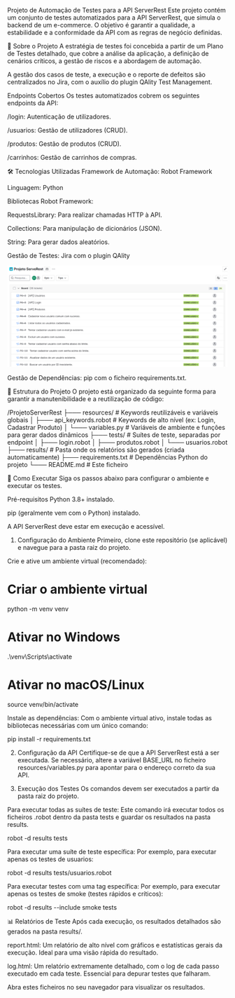 Projeto de Automação de Testes para a API ServerRest
Este projeto contém um conjunto de testes automatizados para a API ServerRest, que simula o backend de um e-commerce. O objetivo é garantir a qualidade, a estabilidade e a conformidade da API com as regras de negócio definidas.

📑 Sobre o Projeto
A estratégia de testes foi concebida a partir de um Plano de Testes detalhado, que cobre a análise da aplicação, a definição de cenários críticos, a gestão de riscos e a abordagem de automação.

A gestão dos casos de teste, a execução e o reporte de defeitos são centralizados no Jira, com o auxílio do plugin QAlity Test Management.

Endpoints Cobertos
Os testes automatizados cobrem os seguintes endpoints da API:

/login: Autenticação de utilizadores.

/usuarios: Gestão de utilizadores (CRUD).

/produtos: Gestão de produtos (CRUD).

/carrinhos: Gestão de carrinhos de compras.

🛠️ Tecnologias Utilizadas
Framework de Automação: Robot Framework

Linguagem: Python

Bibliotecas Robot Framework:

RequestsLibrary: Para realizar chamadas HTTP à API.

Collections: Para manipulação de dicionários (JSON).

String: Para gerar dados aleatórios.

Gestão de Testes: Jira com o plugin QAlity

![Testes no Jira](image.png)

Gestão de Dependências: pip com o ficheiro requirements.txt.

📂 Estrutura do Projeto
O projeto está organizado da seguinte forma para garantir a manutenibilidade e a reutilização de código:

/ProjetoServerRest
├─── resources/             # Keywords reutilizáveis e variáveis globais
│    ├─── api_keywords.robot # Keywords de alto nível (ex: Login, Cadastrar Produto)
│    └─── variables.py       # Variáveis de ambiente e funções para gerar dados dinâmicos
├─── tests/                 # Suítes de teste, separadas por endpoint
│    ├─── login.robot
│    ├─── produtos.robot
│    └─── usuarios.robot
├─── results/                # Pasta onde os relatórios são gerados (criada automaticamente)
├─── requirements.txt       # Dependências Python do projeto
└─── README.md              # Este ficheiro

🚀 Como Executar
Siga os passos abaixo para configurar o ambiente e executar os testes.

Pré-requisitos
Python 3.8+ instalado.

pip (geralmente vem com o Python) instalado.

A API ServerRest deve estar em execução e acessível.

1. Configuração do Ambiente
Primeiro, clone este repositório (se aplicável) e navegue para a pasta raiz do projeto.

Crie e ative um ambiente virtual (recomendado):

# Criar o ambiente virtual
python -m venv venv

# Ativar no Windows
.\venv\Scripts\activate

# Ativar no macOS/Linux
source venv/bin/activate

Instale as dependências:
Com o ambiente virtual ativo, instale todas as bibliotecas necessárias com um único comando:

pip install -r requirements.txt

2. Configuração da API
Certifique-se de que a API ServerRest está a ser executada. Se necessário, altere a variável BASE_URL no ficheiro resources/variables.py para apontar para o endereço correto da sua API.

3. Execução dos Testes
Os comandos devem ser executados a partir da pasta raiz do projeto.

Para executar todas as suítes de teste:
Este comando irá executar todos os ficheiros .robot dentro da pasta tests e guardar os resultados na pasta results.

robot -d results tests

Para executar uma suíte de teste específica:
Por exemplo, para executar apenas os testes de usuarios:

robot -d results tests/usuarios.robot

Para executar testes com uma tag específica:
Por exemplo, para executar apenas os testes de smoke (testes rápidos e críticos):

robot -d results --include smoke tests

📊 Relatórios de Teste
Após cada execução, os resultados detalhados são gerados na pasta results/.

report.html: Um relatório de alto nível com gráficos e estatísticas gerais da execução. Ideal para uma visão rápida do resultado.

log.html: Um relatório extremamente detalhado, com o log de cada passo executado em cada teste. Essencial para depurar testes que falharam.

Abra estes ficheiros no seu navegador para visualizar os resultados.    
